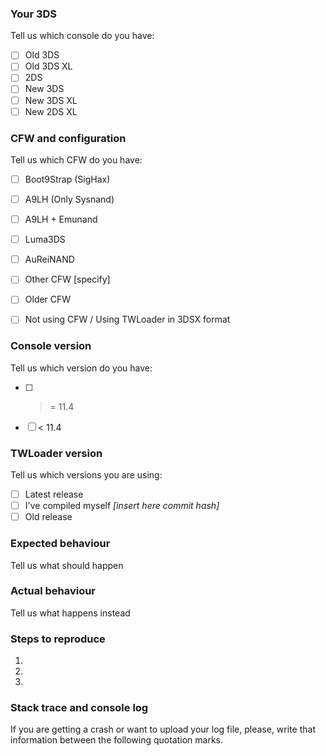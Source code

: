 <!---
##### THIS IS THE ISSUE TRACKER FOR TWLOADER. For support please go to:
###### TWLoader GBATemp thread: https://gbatemp.net/threads/twloader-ctr-mode-nds-app.448375/
###### Also check the Wiki (https://github.com/Robz8/TWLoader/wiki) before making an issue.
###### Keep in mind that TWLoader is only a frontend for nds-bootstrap. DO NOT OPEN AN ISSUE FOR NOT LOADING GAMES THAT ARE NOT SUPPORTED BY NDS-BOOTSTRAP YET!
###### Issues that don't attach any log file or any reproducible method will be closed.
###### Issues without replies in 15 days will be closed too.
###### If you want to create a request, please, delete all text after this message.
###### Issues about asking for support for piracy will be closed.
-->
### Your 3DS

Tell us which console do you have:

- [ ]  Old 3DS
- [ ]  Old 3DS XL
- [ ]  2DS
- [ ]  New 3DS
- [ ]  New 3DS XL
- [ ]  New 2DS XL

### CFW and configuration

Tell us which CFW do you have:

- [ ]  Boot9Strap (SigHax)
- [ ]  A9LH (Only Sysnand)
- [ ]  A9LH + Emunand
- [ ]  Luma3DS
- [ ]  AuReiNAND
- [ ]  Other CFW [specify]
- [ ]  Older CFW
- [ ]  Not using CFW / Using TWLoader in 3DSX format


### Console version

Tell us which version do you have:

- [ ]  >= 11.4
- [ ]  < 11.4

### TWLoader version

Tell us which versions you are using:

- [ ]  Latest release
- [ ]  I've compiled myself _[insert here commit hash]_
- [ ]  Old release

### Expected behaviour

Tell us what should happen

### Actual behaviour

Tell us what happens instead

### Steps to reproduce

1.
2.
3.

### Stack trace and console log

If you are getting a crash or want to upload your log file, please, write that information between the following quotation marks.

```
```
